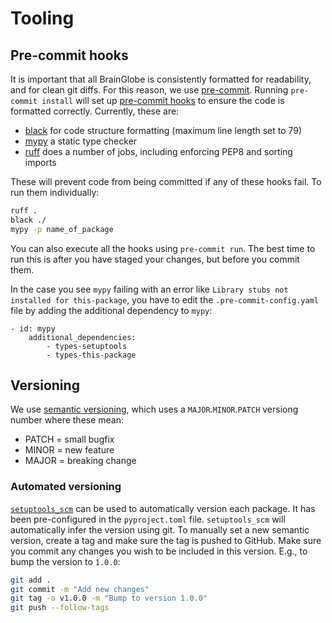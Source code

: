 # Tooling


## Pre-commit hooks
It is important that all BrainGlobe is consistently formatted for readability, and for clean git diffs. For this 
reason, we use [pre-commit](https://pre-commit.com/). Running `pre-commit install` will set up 
[pre-commit hooks](https://pre-commit.com/) to ensure the code is formatted correctly. Currently, these are:
* [black](https://black.readthedocs.io/en/stable/) for code structure formatting (maximum line length set to 79)
* [mypy](https://mypy.readthedocs.io/en/stable/index.html) a static type checker
* [ruff](https://github.com/astral-sh/ruff) does a number of jobs, including enforcing PEP8 and sorting imports

These will prevent code from being committed if any of these hooks fail. To run them individually:
```bash
ruff .
black ./
mypy -p name_of_package
```

You can also execute all the hooks using `pre-commit run`. The best time to run this is after you have staged 
your changes, but before you commit them.

In the case you see `mypy` failing with an error like `Library stubs not installed for this-package`, you have 
to edit the `.pre-commit-config.yaml` file by adding the additional dependency to `mypy`:
```
- id: mypy
	additional_dependencies:
		- types-setuptools
		- types-this-package
```

## Versioning
We use [semantic versioning](https://semver.org/), which uses a `MAJOR`.`MINOR`.`PATCH` versiong number where these mean:

* PATCH = small bugfix
* MINOR = new feature
* MAJOR = breaking change

### Automated versioning
[`setuptools_scm`](https://github.com/pypa/setuptools_scm) can be used to automatically version each package. It has 
been pre-configured in the `pyproject.toml` file. 
`setuptools_scm` will automatically infer the version using git. To manually set a new semantic version, create a tag 
and make sure the tag is pushed to GitHub. Make sure you commit any changes you wish to be included in this version. 
E.g., to bump the version to `1.0.0`:

```bash
git add .
git commit -m "Add new changes"
git tag -a v1.0.0 -m "Bump to version 1.0.0"
git push --follow-tags
```



